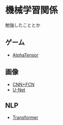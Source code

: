 # 機械学習関係

勉強したこととか

## ゲーム

- [AlphaTensor](./alphatensor.md)

## 画像

- [CNN+FCN](./cnn.md)
- [U-Net](./unet.md)

## NLP

- [Transformer](./transformer.md)